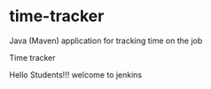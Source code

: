 # time-tracker
Java (Maven) application for tracking time on the job

Time tracker

Hello Students!!! welcome to jenkins
